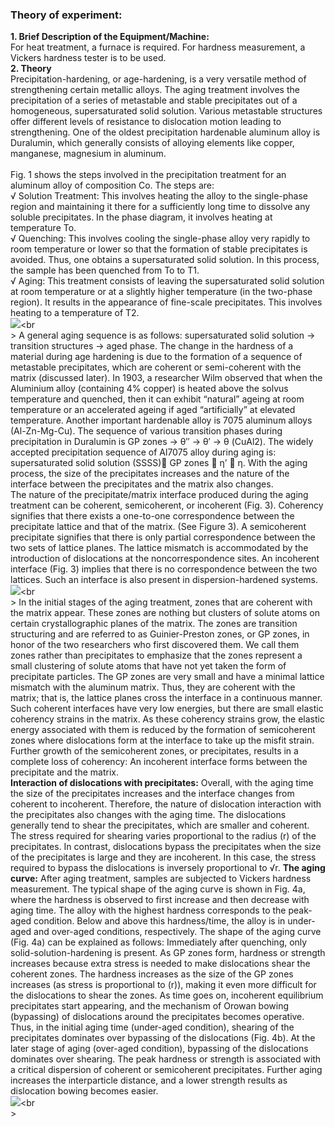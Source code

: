 ### Theory of experiment:<br>
<b>1. Brief Description of the Equipment/Machine:</b><br> 
For heat treatment, a furnace is required. For hardness measurement, a Vickers hardness tester is to be used. <br>
<b>2. Theory </b><br>
Precipitation-hardening, or age-hardening, is a very versatile method of strengthening certain metallic alloys. The aging treatment involves the precipitation of a series of metastable and stable precipitates out of a homogeneous, supersaturated solid solution. Various metastable structures offer different levels of resistance to dislocation motion leading to strengthening. One of the oldest precipitation hardenable aluminum alloy is Duralumin, which generally consists of alloying elements like copper, manganese, magnesium in aluminum.<br><br>
Fig. 1 shows the steps involved in the precipitation treatment for an aluminum alloy of composition Co. The steps are:<br>
√	Solution Treatment: This involves heating the alloy to the single-phase region and maintaining it there for a sufficiently long time to dissolve any soluble precipitates. In the phase diagram, it involves heating at temperature To.<br>
√	Quenching: This involves cooling the single-phase alloy very rapidly to room temperature or lower so that the formation of stable precipitates is avoided. Thus, one obtains a supersaturated solid solution. In this process, the sample has been quenched from To to T1.<br>
√	Aging: This treatment consists of leaving the supersaturated solid solution at room temperature or at a slightly higher temperature (in the two-phase region). It results in the appearance of fine-scale precipitates. This involves heating to a temperature of T2. <br>
<image src="images/image1.png"><br<br>>
A general aging sequence is as follows: supersaturated solid solution → transition structures → aged phase. The change in the hardness of a material during age hardening is due to the formation of a sequence of metastable precipitates, which are coherent or semi-coherent with the matrix (discussed later). In 1903, a researcher Wilm observed that when the Aluminium alloy (containing 4% copper) is heated above the solvus temperature and quenched, then it can exhibit “natural” ageing at room temperature or an accelerated ageing if aged “artificially” at elevated temperature. Another important hardenable alloy is 7075 aluminum alloys (Al-Zn-Mg-Cu). The sequence of various transition phases during precipitation in Duralumin is GP zones → θ″ → θ′ → θ (CuAl2). The widely accepted precipitation sequence of Al7075 alloy during aging is: supersaturated solid solution (SSSS) GP zones  η’  η. With the aging process, the size of the precipitates increases and the nature of the interface between the precipitates and the matrix also changes. <br>
The nature of the precipitate/matrix interface produced during the aging treatment can be coherent, semicoherent, or incoherent (Fig. 3). Coherency signifies that there exists a one-to-one correspondence between the precipitate lattice and that of the matrix. (See Figure 3). A semicoherent precipitate signifies that there is only partial correspondence between the two sets of lattice planes. The lattice mismatch is accommodated by the introduction of dislocations at the noncorrespondence sites. An incoherent interface (Fig. 3) implies that there is no correspondence between the two lattices. Such an interface is also present in dispersion-hardened systems.<br>
<image src="images/image2.png"><br<br>>
In the initial stages of the aging treatment, zones that are coherent with the matrix appear. These zones are nothing but clusters of solute atoms on certain crystallographic planes of the matrix. The zones are transition structuring and are referred to as Guinier-Preston zones, or GP zones, in honor of the two researchers who first discovered them. We call them zones rather than precipitates to emphasize that the zones represent a small clustering of solute atoms that have not yet taken the form of precipitate particles. The GP zones are very small and have a minimal lattice mismatch with the aluminum matrix. Thus, they are coherent with the matrix; that is, the lattice planes cross the interface in a continuous manner. Such coherent interfaces have very low energies, but there are small elastic coherency strains in the matrix. As these coherency strains grow, the elastic energy associated with them is reduced by the formation of semicoherent zones where dislocations form at the interface to take up the misfit strain. Further growth of the semicoherent zones, or precipitates, results in a complete loss of coherency: An incoherent interface forms between the precipitate and the matrix.<br>
<b>Interaction of dislocations with precipitates:</b> Overall, with the aging time the size of the precipitates increases and the interface changes from coherent to incoherent. Therefore, the nature of dislocation interaction with the precipitates also changes with the aging time. The dislocations generally tend to shear the precipitates, which are smaller and coherent. The stress required for shearing varies proportional to the radius (r) of the precipitates. In contrast, dislocations bypass the precipitates when the size of the precipitates is large and they are incoherent. In this case, the stress required to bypass the dislocations is inversely proportional to √r.
<b>The aging curve:</b> After aging treatment, samples are subjected to Vickers hardness measurement. The typical shape of the aging curve is shown in Fig. 4a, where the hardness is observed to first increase and then decrease with aging time. The alloy with the highest hardness corresponds to the peak-aged condition. Below and above this hardness/time, the alloy is in under-aged and over-aged conditions, respectively. The shape of the aging curve (Fig. 4a) can be explained as follows: Immediately after quenching, only solid-solution-hardening is present. As GP zones form, hardness or strength increases because extra stress is needed to make dislocations shear the coherent zones. The hardness increases as the size of the GP zones increases (as stress is proportional to (r)), making it even more difficult for the dislocations to shear the zones. As time goes on, incoherent equilibrium precipitates start appearing, and the mechanism of Orowan bowing (bypassing) of dislocations around the precipitates becomes operative. Thus, in the initial aging time (under-aged condition), shearing of the precipitates dominates over bypassing of the dislocations (Fig. 4b). At the later stage of aging (over-aged condition), bypassing of the dislocations dominates over shearing. The peak hardness or strength is associated with a critical dispersion of coherent or semicoherent precipitates. Further aging increases the interparticle distance, and a lower strength results as dislocation bowing becomes easier.<br>
<image src="images/iimage3.png"><br<br>>


